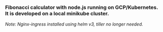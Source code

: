 ### Fibonacci calculator with node.js running on GCP/Kubernetes. It is developed on a local minikube cluster.


_Note: Nginx-ingress installed using helm v3, tiller no longer needed._